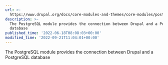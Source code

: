 ```yaml
---
url: >-
  https://www.drupal.org/docs/core-modules-and-themes/core-modules/postgresql-module
description: >-
  The PostgreSQL module provides the connection between Drupal and a PostgreSQL
  database
published_time: '2022-06-18T08:08:03+00:00'
modified_time: '2022-09-21T11:04:01+00:00'
---
```

The PostgreSQL module provides the connection between Drupal and a PostgreSQL database